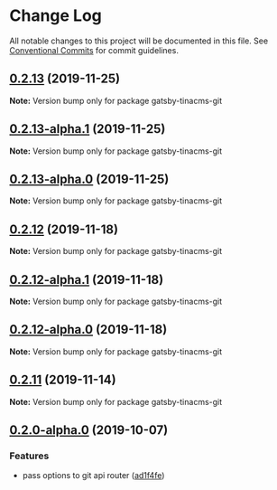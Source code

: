 # Change Log

All notable changes to this project will be documented in this file.
See [Conventional Commits](https://conventionalcommits.org) for commit guidelines.

## [0.2.13](https://github.com/tinacms/tinacms/compare/gatsby-tinacms-git@0.2.13-alpha.1...gatsby-tinacms-git@0.2.13) (2019-11-25)

**Note:** Version bump only for package gatsby-tinacms-git





## [0.2.13-alpha.1](https://github.com/tinacms/tinacms/compare/gatsby-tinacms-git@0.2.13-alpha.0...gatsby-tinacms-git@0.2.13-alpha.1) (2019-11-25)

**Note:** Version bump only for package gatsby-tinacms-git





## [0.2.13-alpha.0](https://github.com/tinacms/tinacms/compare/gatsby-tinacms-git@0.2.12...gatsby-tinacms-git@0.2.13-alpha.0) (2019-11-25)

**Note:** Version bump only for package gatsby-tinacms-git





## [0.2.12](https://github.com/tinacms/tinacms/compare/gatsby-tinacms-git@0.2.12-alpha.1...gatsby-tinacms-git@0.2.12) (2019-11-18)

**Note:** Version bump only for package gatsby-tinacms-git





## [0.2.12-alpha.1](https://github.com/tinacms/tinacms/compare/gatsby-tinacms-git@0.2.11...gatsby-tinacms-git@0.2.12-alpha.1) (2019-11-18)

**Note:** Version bump only for package gatsby-tinacms-git





## [0.2.12-alpha.0](https://github.com/tinacms/tinacms/compare/gatsby-tinacms-git@0.2.11...gatsby-tinacms-git@0.2.12-alpha.0) (2019-11-18)

**Note:** Version bump only for package gatsby-tinacms-git





## [0.2.11](https://github.com/tinacms/tinacms/compare/gatsby-tinacms-git@0.2.10...gatsby-tinacms-git@0.2.11) (2019-11-14)

**Note:** Version bump only for package gatsby-tinacms-git





## [0.2.0-alpha.0](https://github.com/tinacms/tinacms/compare/gatsby-tinacms-git@0.1.1...gatsby-tinacms-git@0.2.0-alpha.0) (2019-10-07)

### Features

- pass options to git api router ([ad1f4fe](https://github.com/tinacms/tinacms/commit/ad1f4fe))
